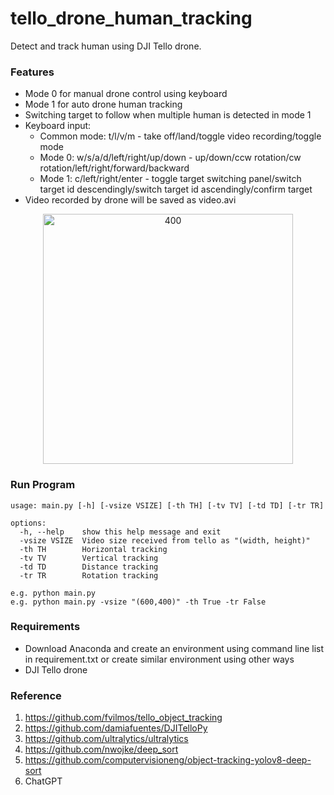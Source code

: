 # tello_drone_human_tracking
Detect and track human using DJI Tello drone.

### Features

- Mode 0 for manual drone control using keyboard
- Mode 1 for auto drone human tracking
- Switching target to follow when multiple human is detected in mode 1
- Keyboard input:
  - Common mode: t/l/v/m - take off/land/toggle video recording/toggle mode
  - Mode 0: w/s/a/d/left/right/up/down - up/down/ccw rotation/cw rotation/left/right/forward/backward 
  - Mode 1: c/left/right/enter - toggle target switching panel/switch target id descendingly/switch target id ascendingly/confirm target
- Video recorded by drone will be saved as video.avi

<p align="center"> 
    <img src="./info/demo.gif" alt="400" width="400">
</p>

### Run Program

```
usage: main.py [-h] [-vsize VSIZE] [-th TH] [-tv TV] [-td TD] [-tr TR]

options:
  -h, --help    show this help message and exit
  -vsize VSIZE  Video size received from tello as "(width, height)"
  -th TH        Horizontal tracking
  -tv TV        Vertical tracking
  -td TD        Distance tracking
  -tr TR        Rotation tracking

e.g. python main.py 
e.g. python main.py -vsize "(600,400)" -th True -tr False
```

### Requirements

- Download Anaconda and create an environment using command line list in requirement.txt or create similar environment using other ways
- DJI Tello drone

### Reference

1. https://github.com/fvilmos/tello_object_tracking
2. https://github.com/damiafuentes/DJITelloPy
3. https://github.com/ultralytics/ultralytics
4. https://github.com/nwojke/deep_sort
5. https://github.com/computervisioneng/object-tracking-yolov8-deep-sort
6. ChatGPT
 
